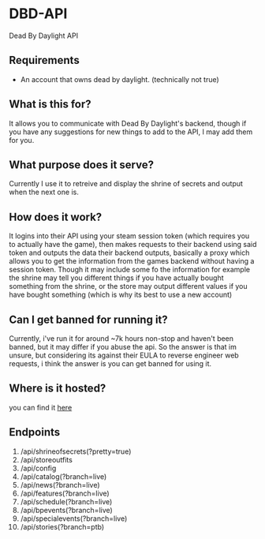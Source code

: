 # DBD-API
Dead By Daylight API

## Requirements
- An account that owns dead by daylight. (technically not true)

## What is this for?
It allows you to communicate with Dead By Daylight's backend, though if you have any suggestions for new things to add to the API, I may add them for you.

## What purpose does it serve?
Currently I use it to retreive and display the shrine of secrets and output when the next one is.

## How does it work?
It logins into their API using your steam session token (which requires you to actually have the game), then makes requests to their backend using said token and outputs the data their backend outputs, basically a proxy which allows you to get the information from the games backend without having a session token. Though it may include some fo the information for example the shrine may tell you different things if you have actually bought something from the shrine, or the store may output different values if you have bought something (which is why its best to use a new account)

## Can I get banned for running it?
Currently, i've run it for around ~7k hours non-stop and haven't been banned, but it may differ if you abuse the api. So the answer is that im unsure, but considering its against their EULA to reverse engineer web requests, i think the answer is you can get banned for using it.

## Where is it hosted?
you can find it [here](https://dbd.wolfer.io)

## Endpoints
1.  /api/shrineofsecrets(?pretty=true)
2.  /api/storeoutfits
3.  /api/config
4.  /api/catalog(?branch=live)
5.  /api/news(?branch=live)
6.  /api/features(?branch=live)
7.  /api/schedule(?branch=live)
8.  /api/bpevents(?branch=live)
9.  /api/specialevents(?branch=live)
10. /api/stories(?branch=ptb)
